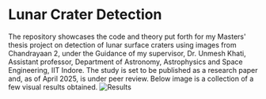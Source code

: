 # Lunar Crater Detection
The repository showcases the code and theory put forth for my Masters' thesis project on detection of lunar surface craters using images from Chandrayaan 2, under the Guidance of my supervisor, Dr. Unmesh Khati, Assistant professor, Department of Astronomy, Astrophysics and Space Engineering, IIT Indore.
The study is set to be published as a research paper and, as of April 2025, is under peer review.
Below image is a collection of a few visual results obtained.
![Results](Results.jpg)
